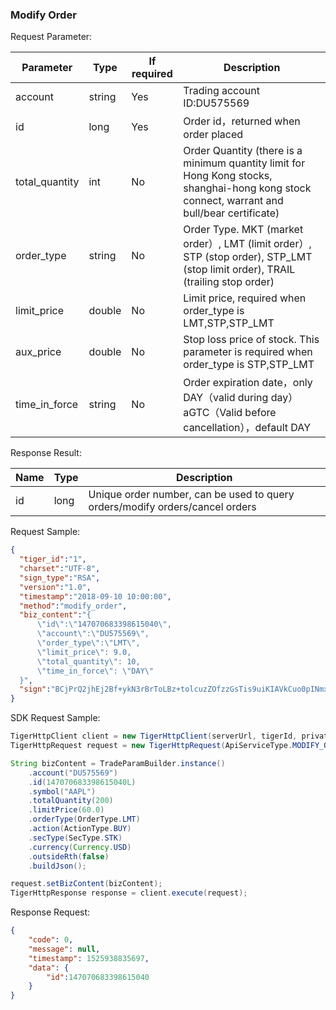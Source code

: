 ### Modify Order

Request Parameter:

Parameter | Type | If required | Description 
--- | --- | --- | ---
account       |string  |  Yes  |Trading account ID:DU575569
id            |long    |  Yes  |Order id，returned when order placed
total_quantity|int     |  No  |Order Quantity (there is a minimum quantity limit for Hong Kong stocks, shanghai-hong kong stock connect, warrant and bull/bear certificate)
order_type	  |string  |  No  |Order Type. MKT (market order）, LMT (limit order）, STP (stop order), STP_LMT (stop limit order), TRAIL (trailing stop order)
limit_price	  |double  |  No  |Limit price, required when order_type is LMT,STP,STP_LMT
aux_price	  |double  |  No  |Stop loss price of stock. This parameter is required when order_type is STP,STP_LMT
time_in_force |string  |  No  |Order expiration date，only DAY（valid during day）aGTC（Valid before cancellation），default DAY


Response Result:

Name | Type | Description 
--- | --- | ---
id    | long | Unique order number, can be used to query orders/modify orders/cancel orders 

Request Sample:
```json
{
  "tiger_id":"1",
  "charset":"UTF-8",
  "sign_type":"RSA",
  "version":"1.0",
  "timestamp":"2018-09-10 10:00:00",
  "method":"modify_order",
  "biz_content":"{
      \"id\":\"147070683398615040\",
      \"account\":\"DU575569\",
      \"order_type\":\"LMT\",
      \"limit_price\": 9.0,
      \"total_quantity\": 10,
      \"time_in_force\": \"DAY\"
  }",
  "sign":"BCjPrQ2jhEj2Bf+ykN3rBrToLBz+tolcuzZOfzzGsTis9uiKIAVkCuo0pINmxvKS1xlDIEEg9YSEvBLOzYyX96Ez7z4J5WjDC4sdUG8iGRHmiAZcq3a2Z6EEzsFAVSylRqEY/H3yIU10bA51Y3QoildilQM6WUI2LTRghYOzDcQ="
}
```

SDK Request Sample:
```java
TigerHttpClient client = new TigerHttpClient(serverUrl, tigerId, privateKey);
TigerHttpRequest request = new TigerHttpRequest(ApiServiceType.MODIFY_ORDER);

String bizContent = TradeParamBuilder.instance()
    .account("DU575569")
    .id(147070683398615040L)
    .symbol("AAPL")
    .totalQuantity(200)
    .limitPrice(60.0)
    .orderType(OrderType.LMT)
    .action(ActionType.BUY)
    .secType(SecType.STK)
    .currency(Currency.USD)
    .outsideRth(false)
    .buildJson();

request.setBizContent(bizContent);
TigerHttpResponse response = client.execute(request);
```

Response Request:

```json
{
    "code": 0,
    "message": null,
    "timestamp": 1525938835697,
    "data": {
        "id":147070683398615040
    }
}
```
